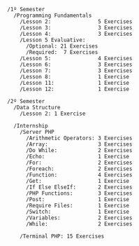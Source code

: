       /1º Semester
        /Programming Fundamentals
          /Lesson 2:               5 Exercises
          /Lesson 3:               3 Exercises
          /Lesson 4:               3 Exercises
          /Lesson 5 Evaluative:
            /Optional: 21 Exercises
            /Required:  7 Exercises
          /Lesson 5:               4 Exercises
          /Lesson 6:               3 Exercises
          /Lesson 7:               3 Exercises
          /Lesson 8:               1 Exercise
          /Lesson 11:              1 Exercise
          /Lesson 12:              1 Exercise

      /2º Semester
        /Data Structure
          /Lesson 2: 1 Exercise

        /Internship
          /Server PHP
            /Arithmetic Operators: 3 Exercises
            /Array:                3 Exercises
            /Do While:             2 Exercises
            /Echo:                 1 Exercise
            /For:                  2 Exercises
            /Foreach:              2 Exercises
            /Function:             4 Exercises
            /Get:                  1 Exercise
            /If Else ElseIf:       2 Exercises
            /PHP Functions:        3 Exercises
            /Post:                 1 Exercise
            /Require Files:        1 Exercise
            /Switch:               1 Exercise
            /Variables:            2 Exercises
            /While:                2 Exercises

          /Terminal PHP: 15 Exercises
